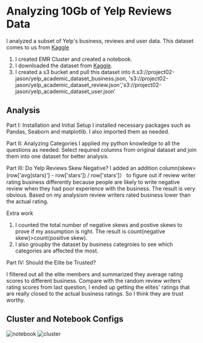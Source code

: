 # Analyzing 10Gb of Yelp Reviews Data

I analyzed a subset of Yelp's business, reviews and user data. This dataset comes to us from [Kaggle](https://www.kaggle.com/yelp-dataset/yelp-dataset) 
1. I created EMR Cluster and created a notebook.
2. I downloaded the dataset from [Kaggle](https://www.kaggle.com/yelp-dataset/yelp-dataset). 
3. I created a s3 bucket and pull this dataset into it.s3://project02-jason/yelp_academic_dataset_business.json, 's3://project02-jason/yelp_academic_dataset_review.json','s3://project02-jason/yelp_academic_dataset_user.json'


## Analysis 

Part I: Installation and Initial Setup
I installed necessary packages such as Pandas, Seaborn and matplotlib. I also imported them as needed. 

Part II: Analyzing Categories
I applied my python knowledge to all the questions as needed. Select required columns from original dataset and join them into one dataset for better analysis.

Part III: Do Yelp Reviews Skew Negative?
I added an addition column(skew=(row['avg(stars)'] - row['stars']) / row['stars']） to figure out if review writer rating business differently because people are likely to write negative review when they had poor experience with the business. The result is very obvious. Based on my analysism review writers rated business lower than the actual rating.

Extra work
1. I counted the total number of negative skews and postive skews to prove if my assumption is right. The result is count(negative skew)>count(positive skew).
2. I also groupby the dataset by business categroies to see which categories are affected the most.

Part IV: Should the Elite be Trusted?

I filtered out all the elite members and summarized they average rating scores to different business. Compare with the random review writers' rating scores from last question, I ended up getting the elites' ratings that are really closed to the actual business ratings. So I think they are trust worthy.

## Cluster and Notebook Configs

![notebook](https://github.com/mottaquikarim/STA9760_Project2_Yelp_Data_Analysis/blob/master/assets/notebook.png?raw=true)
![cluster](https://github.com/mottaquikarim/STA9760_Project2_Yelp_Data_Analysis/blob/master/assets/cluster.png?raw=true)

